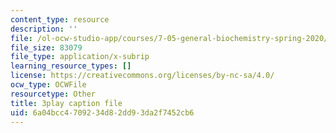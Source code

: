 ```yaml
---
content_type: resource
description: ''
file: /ol-ocw-studio-app/courses/7-05-general-biochemistry-spring-2020/6a04bcc4709234d82dd93da2f7452cb6_3fSY92mJwQY.srt
file_size: 83079
file_type: application/x-subrip
learning_resource_types: []
license: https://creativecommons.org/licenses/by-nc-sa/4.0/
ocw_type: OCWFile
resourcetype: Other
title: 3play caption file
uid: 6a04bcc4-7092-34d8-2dd9-3da2f7452cb6
---
```

